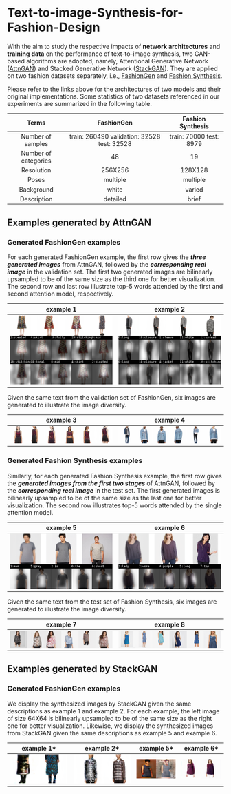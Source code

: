 # Text-to-image-Synthesis-for-Fashion-Design
With the aim to study the respective impacts of **network architectures** and **training data** on the performance of text-to-image synthesis, two GAN-based algorithms are adopted, namely, Attentional Generative Network ([AttnGAN](https://github.com/taoxugit/AttnGAN)) and Stacked Generative Network ([StackGAN](https://github.com/hanzhanggit/StackGAN)). They are applied on two fashion datasets separately, i.e., [FashionGen](https://www.fashion-gen.com/) and [Fashion Synthesis](http://mmlab.ie.cuhk.edu.hk/projects/DeepFashion/FashionSynthesis.html).

Please refer to the links above for the architectures of two models and their original implementations. Some statistics of two datasets referenced in our experiments are summarized in the following table.

 Terms | FashionGen | Fashion Synthesis
  :-------------------------:|:-------------------------:|:-------------------------:
  Number of samples | train: 260490 validation: 32528 test: 32528 | train: 70000 test: 8979
  Number of categories | 48 | 19
  Resolution | 256X256 | 128X128
  Poses | multiple | multiple
  Background | white | varied
  Description | detailed | brief

## Examples generated by AttnGAN
### Generated FashionGen examples
For each generated FashionGen example, the first row gives the **_three generated images_** from AttnGAN, followed by the **_corresponding real image_** in the validation set. The first two generated images are bilinearly upsampled to be of the same size as the third one for better visualization. The second row and last row illustrate top-5 words attended by the first and second attention model, respectively.

example 1 | example 2
:-------------------------:|:-------------------------:
![](/AttnGAN/FashionGen/sample1_gen.png)  | ![](/AttnGAN/FashionGen/sample11_gen.png) 

Given the same text from the validation set of FashionGen, six images are generated to illustrate the image diversity.

example 3 | example 4
:-------------------------:|:-------------------------:
![](/AttnGAN/FashionGen/diversity2_gen.png) | ![](/AttnGAN/FashionGen/diversity3_gen.png)
### Generated Fashion Synthesis examples
Similarly, for each generated Fashion Synthesis example, the first row gives the **_generated images from the first two stages_** of AttnGAN, followed by the **_corresponding real image_** in the test set. The first generated images is bilinearly upsampled to be of the same size as the last one for better visualization. The second row illustrates top-5 words attended by the single attention model.

example 5 | example 6
:-------------------------:|:-------------------------:
![](/AttnGAN/Fashion%20Synthesis/sample7_syn.png) | ![](/AttnGAN/Fashion%20Synthesis/sample10_syn.png)

Given the same text from the test set of Fashion Synthesis, six images are generated to illustrate the image diversity.

example 7 | example 8
:-------------------------:|:-------------------------:
![](/AttnGAN/Fashion%20Synthesis/diversity2_syn.png) | ![](/AttnGAN/Fashion%20Synthesis/diversity3_syn.png)
## Examples generated by StackGAN
### Generated FashionGen examples
We display the synthesized images by StackGAN given the same descriptions as example 1 and example 2. For each example, the left image of size 64X64 is bilinearly upsampled to be of the same size as the right one for better visualization. Likewise, we display the synthesized images from StackGAN given the same descriptions as example 5 and example 6.

example 1* | example 2* | example 5* | example 6*
:-------------------------:|:-------------------------:|:-------------------------:|:-------------------------:
![](/StackGAN/s1_gen.png)  | ![](/StackGAN/s11_gen.png) | ![](/StackGAN/s7_syn.png) | ![](/StackGAN/s10_syn.png)
